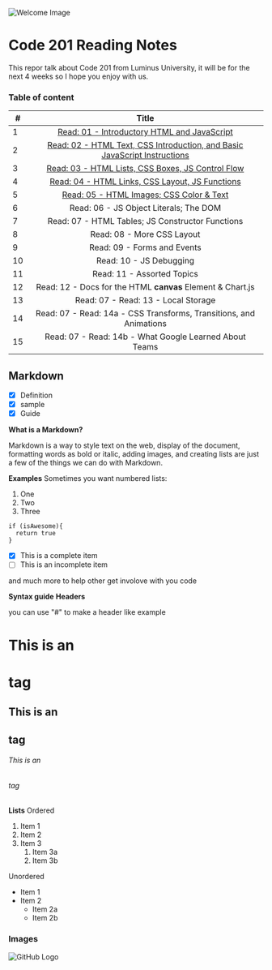 ![Welcome Image](https://encrypted-tbn0.gstatic.com/images?q=tbn%3AANd9GcQFNjafs34phHpbLQyN_a0qaiqBWa0BPGWn1DF7Wb4yWHm3okLB&usqp=CAU)

# Code 201 Reading Notes

This repor talk about Code 201 from Luminus University, it will be for the next 4 weeks so I hope you enjoy with us.

### Table of content

|  #  |  Title |
| --- |:---------------------------------------------------------------------------------------:|
| 1   |  [Read: 01 - Introductory HTML and JavaScript](https://waleedafifi90.github.io/reading-notes/class-01)                                            |
| 2   |  [Read: 02 - HTML Text, CSS Introduction, and Basic JavaScript Instructions](https://waleedafifi90.github.io/reading-notes/class-02)              |
| 3   |  [Read: 03 - HTML Lists, CSS Boxes, JS Control Flow](https://waleedafifi90.github.io/reading-notes/class-03)                                    |
| 4   |  [Read: 04 - HTML Links, CSS Layout, JS Functions](https://waleedafifi90.github.io/reading-notes/class-04)                                        |
| 5   |  [Read: 05 - HTML Images; CSS Color & Text](https://waleedafifi90.github.io/reading-notes/class-05)                                               |
| 6   |  Read: 06 - JS Object Literals; The DOM                                                 |
| 7   |  Read: 07 - HTML Tables; JS Constructor Functions                                       |
| 8   |  Read: 08 - More CSS Layout                                                             |
| 9   |  Read: 09 - Forms and Events                                                            |
| 10  |  Read: 10 - JS Debugging                                                                |
| 11  |  Read: 11 - Assorted Topics	                                                            |
| 12  |  Read: 12 - Docs for the HTML **canvas** Element & Chart.js                               |
| 13  |  Read: 07 - Read: 13 - Local Storage                                                    |
| 14  |  Read: 07 - Read: 14a - CSS Transforms, Transitions, and Animations                     |
| 15  |  Read: 07 - Read: 14b - What Google Learned About Teams                                 |



## Markdown

- [x] Definition
- [x] sample
- [x] Guide

**What is a Markdown?**

Markdown is a way to style text on the web, display of the document, formatting words as bold or italic, adding images, and creating lists are just a few of the things we can do with Markdown.

**Examples**
Sometimes you want numbered lists:

1. One
2. Two
3. Three

```
if (isAwesome){
  return true
}
```

- [x] This is a complete item
- [ ] This is an incomplete item

and much more to help other get involove with you code


**Syntax guide**
__Headers__

you can use "#" to make a header like example 
# This is an <h1> tag
## This is an <h2> tag
###### This is an <h6> tag

__Lists__
Ordered
1. Item 1
1. Item 2
1. Item 3
   1. Item 3a
   1. Item 3b

Unordered
* Item 1
* Item 2
  * Item 2a
  * Item 2b
  
### Images
![GitHub Logo](https://static.rfstat.com/renderforest/images/v2/logos/renderforest-logo2.jpg)



